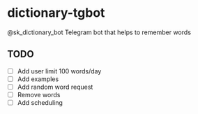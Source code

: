 # dictionary-tgbot

@sk_dictionary_bot
Telegram bot that helps to remember words

## TODO

- [ ] Add user limit 100 words/day
- [ ] Add examples
- [ ] Add random word request
- [ ] Remove words
- [ ] Add scheduling
